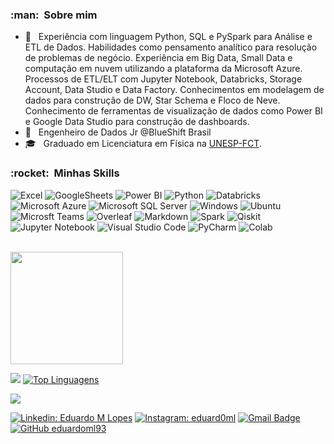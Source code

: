 
<h3> :man: &nbsp;Sobre mim </h3>

- 🌱 &nbsp; Experiência com linguagem Python, SQL e PySpark para Análise e ETL de Dados. Habilidades como pensamento analítico para resolução de problemas de negócio. Experiência em Big Data, Small Data e computação em nuvem utilizando a plataforma da Microsoft Azure. Processos de ETL/ELT com Jupyter Notebook, Databricks, Storage Account, Data Studio e Data Factory. Conhecimentos em modelagem de dados para construção de DW, Star Schema e Floco de Neve. Conhecimento de ferramentas de visualização de dados como Power BI e Google Data Studio para construção de dashboards.
- 💼 &nbsp; Engenheiro de Dados Jr @BlueShift Brasil
- 🎓 &nbsp; Graduado em Licenciatura em Física na <a href="https://www.fct.unesp.br/">UNESP-FCT</a>.

<h3> :rocket: &nbsp;Minhas Skills </h3>


 ![Excel](https://img.shields.io/badge/Microsoft_Excel-217346?style=for-the-badge&logo=microsoft-excel&logoColor=white)
 ![GoogleSheets](https://img.shields.io/badge/Google%20Sheets-34A853?style=for-the-badge&logo=google-sheets&logoColor=white)
 ![Power BI](https://img.shields.io/badge/PowerBI-F2C811?style=for-the-badge&logo=Power%20BI&logoColor=white)
 ![Python](https://img.shields.io/badge/python-3670A0?style=for-the-badge&logo=python&logoColor=ffdd54)
 ![Databricks](https://img.shields.io/badge/Databricks-FF3621?style=for-the-badge&logo=Databricks&logoColor=white)
 ![Microsoft Azure](https://img.shields.io/badge/Microsoft_Azure-0089D6?style=for-the-badge&logo=microsoft-azure&logoColor=white)
 ![Microsoft SQL Server](https://img.shields.io/badge/Microsoft_SQL_Server-CC2927?style=for-the-badge&logo=microsoft-sql-server&logoColor=white)
 ![Windows](https://img.shields.io/badge/Windows-017AD7?style=for-the-badge&logo=windows&logoColor=white)
 ![Ubuntu](https://img.shields.io/badge/Ubuntu-E95420?style=for-the-badge&logo=ubuntu&logoColor=white)
 ![Microsft Teams](https://img.shields.io/badge/Microsoft_Teams-6264A7?style=for-the-badge&logo=microsoft-teams&logoColor=white)
 ![Overleaf](https://img.shields.io/badge/Overleaf-47A141?style=for-the-badge&logo=Overleaf&logoColor=white)
 ![Markdown](https://img.shields.io/badge/markdown-%23000000.svg?style=for-the-badge&logo=markdown&logoColor=white)
 ![Spark](https://img.shields.io/badge/Apache_Spark-FFFFFF?style=for-the-badge&logo=apachespark&logoColor=#E35A16)
 ![Qiskit](https://img.shields.io/badge/Qiskit-%236929C4.svg?style=for-the-badge&logo=Qiskit&logoColor=white)
 ![Jupyter Notebook](https://img.shields.io/badge/Jupyter-F37626.svg?&style=for-the-badge&logo=Jupyter&logoColor=white)
 ![Visual Studio Code](https://img.shields.io/badge/Visual%20Studio%20Code-0078d7.svg?style=for-the-badge&logo=visual-studio-code&logoColor=white)
 ![PyCharm](https://img.shields.io/badge/PyCharm-000000.svg?&style=for-the-badge&logo=PyCharm&logoColor=white)
 ![Colab](https://img.shields.io/badge/Colab-F9AB00?style=for-the-badge&logo=googlecolab&color=525252)


<br/>
<img height="180em" src="https://github-readme-stats.vercel.app/api?username=eduardoml93&show_icons=true&theme=tokyonight"/>

<br/>

![](https://github-profile-summary-cards.vercel.app/api/cards/profile-details?username=eduardoml93&theme=default)
[![Top Linguagens](https://github-readme-stats.vercel.app/api/top-langs/?username=eduardoml93&layout=compact)](https://github.com/eduardoml93/github-readme-stats)

![](https://komarev.com/ghpvc/?username=eduardoml93)

[![Linkedin: Eduardo M Lopes](https://img.shields.io/badge/-EduardoMLopes-blue?style=flat-square&logo=Linkedin&logoColor=white&link=https://www.linkedin.com/in/eduardo-moreni-lopes-5b2712214/)](https://www.linkedin.com/in/eduardo-moreni-lopes-5b2712214/)
[![Instagram: eduard0ml](https://img.shields.io/badge/-@eduard0ml-blue?style=flat-square&logo=Instagram&logoColor=white&link=https://instagram.com/eduard0ml/)](https://instagram.com/eduard0ml/)
[![Gmail Badge](https://img.shields.io/badge/-eduardo.moreni1@gmail.com-006bed?style=flat-square&logo=Gmail&logoColor=white&link=mailto:eduardo.moreni1@gmail.com)](mailto:eduardo.moreni1@gmail.com)
[![GitHub eduardoml93]( https://img.shields.io/github/followers/eduardoml93?label=follow&style=social)](https://github.com/eduardoml93)

